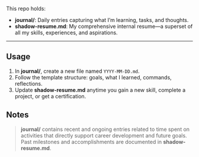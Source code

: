 This repo holds:

- **journal/**: Daily entries capturing what I’m learning, tasks, and thoughts.
- **shadow-resume.md**: My comprehensive internal resume—a superset of all my skills, experiences, and aspirations.

---

## Usage

1. In **journal/**, create a new file named `YYYY‑MM‑DD.md`.
2. Follow the template structure: goals, what I learned, commands, reflections.
3. Update **shadow-resume.md** anytime you gain a new skill, complete a project, or get a certification.

## Notes
>**journal/** contains recent and ongoing entries related to time spent on activities that directly support career development and future goals. Past milestones and accomplishments are documented in **shadow-resume.md**.
<!--stackedit_data:
eyJoaXN0b3J5IjpbLTE4NzA5ODc1NzYsLTEyNjgzMDU2MjRdfQ
==
-->